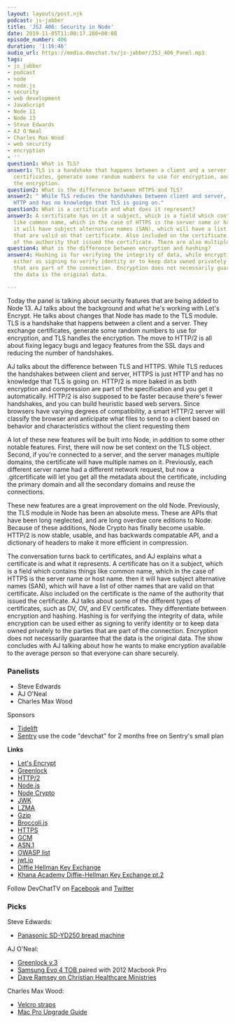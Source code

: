 ```yaml
---
layout: layouts/post.njk
podcast: js-jabber
title: 'JSJ 406: Security in Node'
date: 2019-11-05T11:00:17.280+00:00
episode_number: 406
duration: '1:16:46'
audio_url: https://media.devchat.tv/js-jabber/JSJ_406_Panel.mp3
tags:
- js_jabber
- podcast
- node
- node.js
- security
- web development
- JavaScript
- Node 11
- Node 13
- Steve Edwards
- AJ O'Neal
- Charles Max Wood
- web security
- encryption
- ''
question1: What is TLS?
answer1: TLS is a handshake that happens between a client and a server. They exchange
  certificates, generate some random numbers to use for encryption, and TLS handles
  the encryption.
question2: What is the difference between HTTPS and TLS?
answer2: " While TLS reduces the handshakes between client and server, HTTPS is just
  HTTP and has no knowledge that TLS is going on."
question3: What is a certificate and what does it represent?
answer3: A certificate has on it a subject, which is a field which contains things
  like common name, which in the case of HTTPS is the server name or host name. then
  it will have subject alternative names (SAN), which will have a list of other names
  that are valid on that certificate. Also included on the certificate is the name
  of the authority that issued the certificate. There are also multiple types of certificates
question4: What is the difference between encryption and hashing?
answer4: Hashing is for verifying the integrity of data, while encryption can be used
  either as signing to verify identity or to keep data owned privately to the parties
  that are part of the connection. Encryption does not necessarily guarantee that
  the data is the original data.

---
```

Today the panel is talking about security features that are being added to Node 13. AJ talks about the background and what he's working with Let's Encrypt. He talks about changes that Node has made to the TLS module. TLS is a handshake that happens between a client and a server. They exchange certificates, generate some random numbers to use for encryption, and TLS handles the encryption. The move to HTTP/2 is all about fixing legacy bugs and legacy features from the SSL days and reducing the number of handshakes.

AJ talks about the difference between TLS and HTTPS. While TLS reduces the handshakes between client and server, HTTPS is just HTTP and has no knowledge that TLS is going on. HTTP/2 is more baked in as both encryption and compression are part of the specification and you get it automatically. HTTP/2 is also supposed to be faster because there's fewer handshakes, and you can build heuristic based web servers. Since browsers have varying degrees of compatibility, a smart HTTP/2 server will classify the browser and anticipate what files to send to a client based on behavior and characteristics without the client requesting them

A lot of these new features will be built into Node, in addition to some other notable features. First, there will now be set context on the TLS object. Second, if you're connected to a server, and the server manages multiple domains, the certificate will have multiple names on it. Previously, each different server name had a different network request, but now a .gitcertificate will let you get all the metadata about the certificate, including the primary domain and all the secondary domains and reuse the connections.

These new features are a great improvement on the old Node. Previously, the TLS module in Node has been an absolute mess. These are APIs that have been long neglected, and are long overdue core editions to Node. Because of these additions, Node Crypto has finally become usable. HTTP/2 is now stable, usable, and has backwards compatable API, and a dictionary of headers to make it more efficient in compression.

The conversation turns back to certificates, and AJ explains what a certificate is and what it represents. A certificate has on it a subject, which is a field which contains things like common name, which in the case of HTTPS is the server name or host name. then it will have subject alternative names (SAN), which will have a list of other names that are valid on that certificate. Also included on the certificate is the name of the authority that issued the certificate. AJ talks about some of the different types of certificates, such as DV, OV, and EV certificates. They differentiate between encryption and hashing. Hashing is for verifying the integrity of data, while encryption can be used either as signing to verify identity or to keep data owned privately to the parties that are part of the connection. Encryption does not necessarily guarantee that the data is the original data. The show concludes with AJ talking about how he wants to make encryption available to the average person so that everyone can share securely.

### Panelists

* Steve Edwards
* AJ O'Neal
* Charles Max Wood

Sponsors

* [Tidelift](https://tidelift.com/)
* [Sentry](http://sentry.io/) use the code "devchat" for 2 months free on Sentry's small plan

**Links**

* [Let's Encrypt](https://letsencrypt.org/)
* [Greenlock](https://www.npmjs.com/package/greenlock)
* [HTTP/2](https://en.wikipedia.org/wiki/HTTP/2)
* [Node.js](https://nodejs.org/)
* [Node Crypto](https://nodejs.org/api/crypto.html)
* [JWK](https://tools.ietf.org/html/rfc7517)
* [LZMA](https://www.7-zip.org/sdk.html)
* [Gzip](https://www.gzip.org/)
* [Broccoli.js](https://broccoli.build/)
* [HTTPS](https://support.google.com/webmasters/answer/6073543?hl=en)
* [GCM](https://developers.google.com/cloud-messaging)
* [ASN.1](https://www.itu.int/en/ITU-T/asn1/Pages/introduction.aspx)
* [OWASP list](https://www.cloudflare.com/learning/security/threats/owasp-top-10/)
* [jwt.io](https://jwt.io/)
* [Diffie Hellman Key Exchange](https://en.wikipedia.org/wiki/Diffie%E2%80%93Hellman_key_exchange)
* [Khana Academy Diffie-Hellman Key Exchange pt.2](https://www.khanacademy.org/computing/computer-science/cryptography/modern-crypt/v/diffie-hellman-key-exchange-part-2)

Follow DevChatTV on [Facebook](https://www.facebook.com/DevChattv/?__tn__=%2Cd%2CP-R&eid=ARDBDrBnK71PDmx_8gE_IeIEo5SnM7cyzylVBjAwfaOo1ck_6q3GXuRBfaUQZaWVvFGyEVjrhDwnS_tV) and [Twitter](https://twitter.com/devchattv?lang=en)

### Picks

Steve Edwards:

* [Panasonic SD-YD250 bread machine](https://shop.panasonic.com/microwave-and-kitchen/kitchen-appliances/bread-makers/SD-YD250.html)

AJ O'Neal:

* [Greenlock v.3](https://git.rootprojects.org/root/greenlock.js)
* [Samsung Evo 4 TOB ](https://www.amazon.com/Samsung-Inch-Internal-MZ-76E4T0B-AM/dp/B07864XY8B/ref=as_li_ss_tl??ie=UTF8&qid=1548462018&sr=8-1&linkCode=ll1&tag=devchattv-20&linkId=f06bfe7482dca8bb751ed6d7cc86e2ab&language=en_US)paired with 2012 Macbook Pro
* [Dave Ramsey on Christian Healthcare Ministries](https://www.youtube.com/watch?v=RAjgCUcqXAM)

Charles Max Wood:

* [Velcro straps](https://amzn.to/2W5Nthd?ie=UTF8&qid=1548462018&sr=8-1&linkCode=ll1&tag=devchattv-20&linkId=f06bfe7482dca8bb751ed6d7cc86e2ab&language=en_US)
* [Mac Pro Upgrade Guide](http://blog.greggant.com/posts/2018/05/07/definitive-mac-pro-upgrade-guide.html)